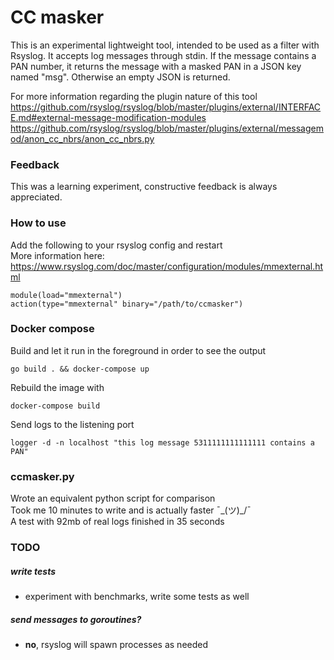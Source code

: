 # CC masker

This is an experimental lightweight tool, intended to be used as a filter
with Rsyslog. It accepts log messages through stdin.
If the message contains a PAN number, it returns the message with a
masked PAN in a JSON key named "msg".
Otherwise an empty JSON is returned.

For more information regarding the plugin nature of this tool  
https://github.com/rsyslog/rsyslog/blob/master/plugins/external/INTERFACE.md#external-message-modification-modules  
https://github.com/rsyslog/rsyslog/blob/master/plugins/external/messagemod/anon_cc_nbrs/anon_cc_nbrs.py

### Feedback
This was a learning experiment, constructive feedback is always appreciated.

### How to use

Add the following to your rsyslog config and restart  
More information here: https://www.rsyslog.com/doc/master/configuration/modules/mmexternal.html
```
module(load="mmexternal")
action(type="mmexternal" binary="/path/to/ccmasker")
```

### Docker compose
Build and let it run in the foreground in order to see the output
```
go build . && docker-compose up
```

Rebuild the image with
```
docker-compose build
```

Send logs to the listening port  
```
logger -d -n localhost "this log message 5311111111111111 contains a PAN"
```

### ccmasker.py
Wrote an equivalent python script for comparison  
Took me 10 minutes to write and is actually faster ¯\_(ツ)_/¯  
A test with 92mb of real logs finished in 35 seconds

### TODO
##### write tests  
- experiment with benchmarks, write some tests as well  
##### send messages to goroutines?  
- **no**, rsyslog will spawn processes as needed
